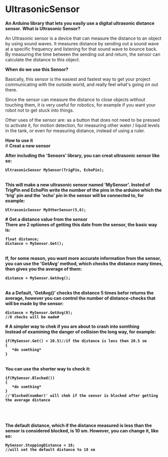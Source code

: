 # UltrasonicSensor
<t><b>An Arduino library that lets you easily use a digital ultrasonic distance sensor.</t></b>
<b><t>What is Ultrasonic Sensor?</t></b><br>
<p>An Ultrasonic sensor is a device that can measure the distance to an object by using sound waves. It measures distance by sending out a sound wave at a specific frequency and listening for that sound wave to bounce back. By measuring the time between the sending out and return, the sensor can calculate the distance to this object.
</p>
<b><t>When do we use this Sensor?</t></b><br>
<p>Basically, this sensor is the easiest and fastest way to get your project communicating with the outside world, and really feel what's going on out there.</p>
<p> Since the sensor can measure the distance to close objects without touching them, it is very useful for robotics, for example if you want your robot not to get stuck into things.</p>
<p>Other uses of the sensor are: as a button that does not need to be pressed to activate it, for motion detection, for measuring other water / liquid levels in the tank, or even for measuring distance, instead of using a ruler.</p>
<b><t>How to use it</t></b><br>
# <b>Creat a new sensor</b0>
<p> After including the 'Sensors' library, you can creat ultrasonic sensor like so:</br>
<pre><code>UltrasonicSensor MySensor(TrigPin, EchoPin);</code></pre></br>
This will make a new ultrasonic sensor named 'MySensor'. Insted of TrigPin end EchoPin write the number of the pins in the arduino which the 'trig' pin and the 'echo' pin in the sensor will be connected to, for example:
<pre><code>UltrasonicSensor MyOtherSensor(5,6);</code></pre>
# <b>Get a distance value from the sensor</b><br>
There are 2 optiones of getting this date from the sensor, the basic way is:</br>
<pre><code>float distance;
distance = MySensor.Get();</code></pre></br>
If, for some reason, you want more accurate information from the sensor, you can use the 'GetAvg' method, which checks the distance many times, then gives you the average of them:
<pre><code>distance = MySensor.GetAvg();</code></pre></br>
As a Default, 'GetAvg()' checks the distance 5 times befor returns the average, however you can control the number of distance-checks that will be made by the sensor:
<pre><code>distance = MySensor.GetAvg(8);
//8 checks will be made# </code></pre>
# <b>A simpler way to chek if you are about to crash into somthing</b></br>
Instead of examining the danger of collision the long way, for example:</br>
<pre><code>if(MySensor.Get() < 20.5)//if the distance is less then 20.5 sm
{
   *do somthing*
}</code></pre></br>
You can use the shorter way to check it:
<pre><code>if(MySensor.Blocked())
{
   *do somthing*
}
//'Blocked(number)' will chek if the sensor is blocked after getting the average distance</code></pre></br>
</br></br>
The default distance, which if the distance measured is less than the sensor is considered blocked, is 10 sm. However, you can change it, like so:
<pre><code>MySensor.StoppingDistance = 18;
//will set the default distance to 18 sm</code></pre>
